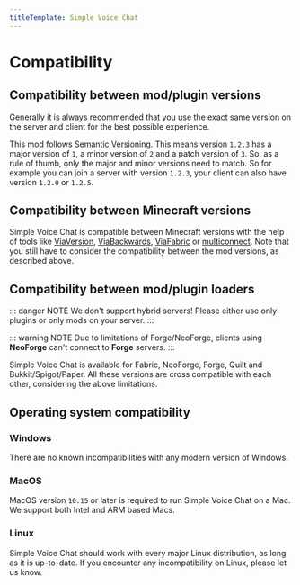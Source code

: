 ```yaml
---
titleTemplate: Simple Voice Chat
---
```


# Compatibility

## Compatibility between mod/plugin versions

Generally it is always recommended that you use the exact same version on the server and client for the best possible experience.


This mod follows [Semantic Versioning](https://semver.org/).
This means version `1.2.3` has a major version of `1`, a minor version of `2` and a patch version of `3`.
So, as a rule of thumb, only the major and minor versions need to match.
So for example you can join a server with version `1.2.3`, your client can also have version `1.2.0` or `1.2.5`.

## Compatibility between Minecraft versions

Simple Voice Chat is compatible between Minecraft versions with the help of tools like
[ViaVersion](https://modrinth.com/plugin/viaversion),
[ViaBackwards](https://modrinth.com/plugin/viabackwards),
[ViaFabric](https://modrinth.com/mod/viafabric)
or
[multiconnect](https://modrinth.com/mod/multiconnect).
Note that you still have to consider the compatibility between the mod versions, as described above.

## Compatibility between mod/plugin loaders

::: danger NOTE
We don't support hybrid servers! Please either use only plugins or only mods on your server.
:::

::: warning NOTE
Due to limitations of Forge/NeoForge, clients using **NeoForge** can't connect to **Forge** servers.
:::

Simple Voice Chat is available for Fabric, NeoForge, Forge, Quilt and Bukkit/Spigot/Paper.
All these versions are cross compatible with each other, considering the above limitations.

## Operating system compatibility

### Windows

There are no known incompatibilities with any modern version of Windows.

### MacOS

MacOS version `10.15` or later is required to run Simple Voice Chat on a Mac.
We support both Intel and ARM based Macs.

### Linux

Simple Voice Chat should work with every major Linux distribution, as long as it is up-to-date.
If you encounter any incompatibility on Linux, please let us know.
